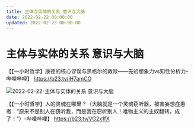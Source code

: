 ```yaml
---
title: 主体与实体的关系 意识与大脑
date: 2022-02-22 00:00:00
updated: 2022-02-23 00:00:00
---
```


# 主体与实体的关系 意识与大脑

【【一小时哲学】康德的核心谬误与黑格尔的救赎——先验想象力vs知性分析力-哔哩哔哩】 https://b23.tv/iH7amCO

![2022-02-22-主体与实体的关系 意识与大脑](assets/2022-02-22-主体与实体的关系%20意识与大脑.png)

【【一小时哲学】人的灵魂在哪里？（大脑就是一个灵魂窃听器，被害妄想症患者：“原来不是别人在窃听我，而是我在窃听别人！唯物主义的主奴翻转，成了！”）-哔哩哔哩】 https://b23.tv/VG2x1fX
